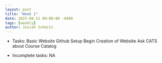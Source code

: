 ```yaml
---
layout: post
title: "Week 1"
date: 2025-08-31 00:00:00 -0400
tags: [weekly]
author: Josiah Schmitz
---
```


- Tasks:
Basic Website Github Setup
Begin Creation of Website
Ask CATS about Course Catalog
 
- Incomplete tasks: NA

